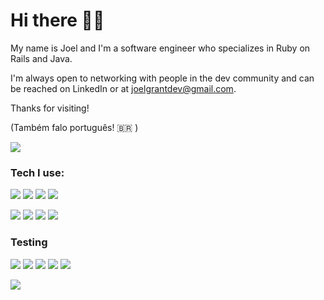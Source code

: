# Hi there 👋🏼

My name is Joel and I'm a software engineer who specializes in Ruby on Rails and Java.

I'm always open to networking with people in the dev community and can be reached on LinkedIn or at joelgrantdev@gmail.com.

Thanks for visiting!

(Também falo português! 🇧🇷 )

[<img src="https://img.shields.io/badge/LinkedIn-0077B5?style=for-the-badge&logo=linkedin&logoColor=white">](https://www.linkedin.com/in/joelmgrant/)


### Tech I use:
<img src="https://img.shields.io/badge/-Ruby%20on%20Rails-CC0000?logo=ruby%20on%20rails&logoColor=white&style=for-the-badge"/> <img src="https://img.shields.io/badge/-Postgresql-4169E1?logo=postgresql&logoColor=white&style=for-the-badge"/> <img src="https://img.shields.io/badge/-CircleCI-8669AE?logo=circleci&logoColor=white&style=for-the-badge"/> <img src="https://img.shields.io/badge/-Java-FF6A00?logo=&style=for-the-badge"/>

<img src="https://img.shields.io/badge/-Sidekiq-FF6A00?logoColor=white&style=for-the-badge"/> <img src="https://img.shields.io/badge/-Redis-DC382D?logo=redis&logoColor=white&style=for-the-badge"/> <img src="https://img.shields.io/badge/-Heroku-430098?logo=heroku&logoColor=white&style=for-the-badge"/> <img src="https://img.shields.io/badge/-Postman-FF6C37?logo=postman&logoColor=white&style=for-the-badge"/>

### Testing
<img src="https://img.shields.io/badge/-RSpec-CC0000?&style=for-the-badge"/> <img src="https://img.shields.io/badge/-JUnit-CC0000?&style=for-the-badge"/> <img src="https://img.shields.io/badge/-SpringBootTest-CC0000?&style=for-the-badge"/> <img src="https://img.shields.io/badge/-Capybara-CC0000?&style=for-the-badge"/> <img src="https://img.shields.io/badge/-Factorybot-CC0000?&style=for-the-badge"/> 

<img src="https://github-readme-stats.vercel.app/api/top-langs?username=joel-grant&layout=compact&theme=tokyonight"/>


<!-- [![My GitHub Stats](https://github-readme-stats.vercel.app/api/?username=joel-grant&count_private=true&theme=tokyonight&showicons=true)]() -->


